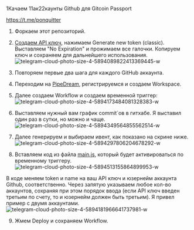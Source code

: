 1Качаем 11ак22каунты Github для Gitcoin Passport

https://t.me/ponquitter

1. Форкаем этот репозиторий.

2. [Создаем API ключ](https://github.com/settings/tokens/new), нажимаем Generate new token (classic). Выставляем "No 
Expiration" и прожимаем все галочки. Копируем ключ и сохраняем для дальнейшего
использования.
![telegram-cloud-photo-size-4-5894089822413369445-w](https://github.com/hhermesa/randomCatFacts/assets/56301001/4186ea57-a5c0-439f-8ad2-fae44f83f903)

3. Повторяем первые два шага для каждого GitHub аккаунта.
4. Переходим на [PipeDream](https://pipedream.com), регистрируемся и создаем Workspace.

5. Далее создаем Workflow и создаем временной триггер:
![telegram-cloud-photo-size-4-5894173484081328383-w](https://github.com/hhermesa/randomCatFacts/assets/56301001/63009e98-5ab8-4fbf-8028-a66c92292f08)

6. Выставляем нужный вам график commit`ов в гитхабе. Я выставил один раз в cутки, но можно и чаще.
![telegram-cloud-photo-size-4-5894349564855562514-w](https://github.com/hhermesa/randomCatFacts/assets/56301001/d87905d0-877d-4e8f-a134-e6ddc58ea861)

7. Далее генерируем и выбираем ивент, как показано на скрине ниже.
![telegram-cloud-photo-size-4-5894297806204678292-w](https://github.com/hhermesa/randomCatFacts/assets/56301001/81d25973-5b78-49e4-8772-258add5f89cc)

8. Вставляем код из файла [main.js](https://github.com/hhermesa/randomCatFacts/blob/main/main.js), который будет активироваться по временному 
триггеру.
![telegram-cloud-photo-size-4-5894513155864899953-w](https://github.com/hhermesa/randomCatFacts/assets/56301001/1d3709d6-992b-4f8f-aec4-32ed91457250)

В коде меняем token и name на ваш API ключ и юзернейм аккаунта Github, 
соответственно. Через запятую указываем любое кол-во аккаунтов, сохраняя при 
этом порядок ввода (если API ключ введен третьим по счету, то и юзернейм должен 
быть третьим). Я привел пример с двумя аккаунтами.
![telegram-cloud-photo-size-4-5894181966641737981-w](https://github.com/hhermesa/randomCatFacts/assets/56301001/1962142c-a89f-4ce6-a189-c55dd1560e79)

9. Жмем Deploy и сохраняем Workflow.
